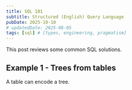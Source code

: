 ```yaml
---
title: SQL 101
subtitle: Structured (English) Query Language
pubDate: 2025-10-10
# updatedDate: 2025-08-05
tags: [sql] # [types, engineering, pragmatism]
---
```


This post reviews some common SQL solutions.

## Example 1 - Trees from tables

A table can encode a tree. 